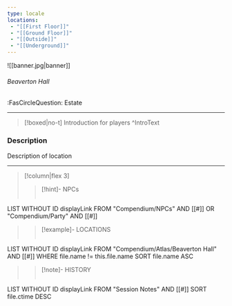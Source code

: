 ```yaml
---
type: locale
locations:
 - "[[First Floor]]"
 - "[[Ground Floor]]"
 - "[[Outside]]"
 - "[[Underground]]"
---
```


![[banner.jpg|banner]]
###### Beaverton Hall
<span class="sub2">:FasCircleQuestion: Estate</span>

---

> [!boxed|no-t]
> Introduction for players
>^IntroText

### Description
Description of location

---

> [!column|flex 3]
>> [!hint]-  NPCs
>>```dataview
LIST WITHOUT ID displayLink
FROM "Compendium/NPCs" AND [[#]] OR "Compendium/Party" AND [[#]] 
> 
>> [!example]- LOCATIONS
>>```dataview
LIST WITHOUT ID displayLink
FROM "Compendium/Atlas/Beaverton Hall" AND [[#]]
WHERE file.name != this.file.name
SORT file.name ASC
>
>> [!note]- HISTORY
>>```dataview
LIST WITHOUT ID displayLink
FROM "Session Notes" AND [[#]]
SORT file.ctime DESC